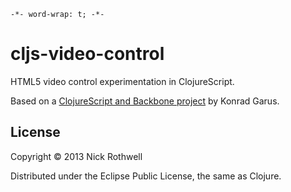 `-*- word-wrap: t; -*-`

# cljs-video-control

HTML5 video control experimentation in ClojureScript.

Based on a [ClojureScript and Backbone project](https://github.com/konrad-garus/hello-clj-backbone) by Konrad Garus.

## License

Copyright © 2013 Nick Rothwell

Distributed under the Eclipse Public License, the same as Clojure.
